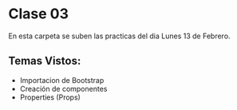 # Clase 03

En esta carpeta se suben las practicas del dia Lunes 13 de Febrero.

## Temas Vistos:

  - Importacion de Bootstrap
  - Creación de componentes
  - Properties (Props)
  
